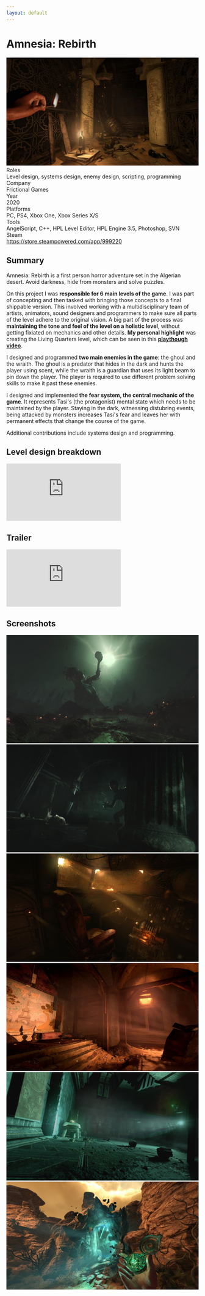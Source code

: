 ```yaml
---
layout: default
---
```

<div id="main">
    <div class="inner">
        <h1>Amnesia: Rebirth</h1>
        <div class="row gtr-100">
            <div class="col-7"><span class="image fit"><img src="/images/amnesia_rebirth/screen_01.jpg" alt=""></span>
            </div>
            <div class="col-5 info-box">
                <div class="title">Roles</div>
                <div class="info">Level design, systems design, enemy design, scripting, programming</div>
                <div class="title">Company</div>
                <div class="info">Frictional Games</div>
                <div class="title">Year</div>
                <div class="info">2020</div>
                <div class="title">Platforms</div>
                <div class="info">PC, PS4, Xbox One, Xbox Series X/S</div>
                <div class="title">Tools</div>
                <div class="info">AngelScript, C++, HPL Level Editor, HPL Engine 3.5, Photoshop, SVN</div>
                <div class="title">Steam</div>
                <div class="info"><a
                        href="https://store.steampowered.com/app/999220">https://store.steampowered.com/app/999220</a>
                </div>
            </div>
        </div>
        <h2>Summary</h2>
        <p>Amnesia: Rebirth is a first person horror adventure set in the Algerian desert. Avoid darkness, hide from
            monsters and solve puzzles.</p>
        <p>On this project I was <b>responsible for 6 main levels of the game</b>. I was part of concepting and then
            tasked with bringing those concepts to a final shippable version. This involved working with a
            multidisciplinary team of artists, animators, sound designers and programmers to make sure all parts of the
            level adhere to the original vision. A big part of the process was <b>maintaining the tone and feel of the
                level on a holistic level</b>, without getting fixiated on mechanics and other details. <b>My personal
                highlight</b> was creating the Living Quarters level, which can be seen in this <b><a
                    href="https://youtu.be/EisP3UQXx8o">playthough video</a></b>.</p>
        <p>I designed and programmed <b>two main enemies in the game</b>: the ghoul and the wraith. The ghoul is a
            predator that hides in the dark and hunts the player using scent, while the wraith is a guardian that uses
            its light beam to pin down the player. The player is required to use different problem solving skills to
            make it past these enemies.</p>
        <p>I designed and implemented <b>the fear system, the central mechanic of the game</b>. It represents Tasi's
            (the
            protagonist) mental state which needs to be maintained by the player. Staying in the dark, witnessing
            distubring events, being attacked by monsters increases Tasi's fear and leaves her with permanent effects
            that change the course of the game.</p>
        <p>Additional contributions include systems design and programming.</p>
        <h2>Level design breakdown</h2>
        <div class="box alt">
            <div class="row aln-center gtr-uniform">
                <iframe class="yt_container" src="https://www.youtube.com/embed/oJjeIBH2i8k"
                    title="Designing the space for a monster encounter - Amnesia: Rebirth" frameborder="0"
                    allow="accelerometer; autoplay; clipboard-write; encrypted-media; gyroscope; picture-in-picture; web-share"
                    referrerpolicy="strict-origin-when-cross-origin" allowfullscreen></iframe>
            </div>
        </div>
        <h2>Trailer</h2>
        <div class="box alt">
            <div class="row aln-center gtr-uniform">
                <iframe class="yt_container" src="https://www.youtube.com/embed/uqrahIxQe7Q"
                    title="Amnesia: Rebirth - Launch Trailer" frameborder="0"
                    allow="accelerometer; autoplay; clipboard-write; encrypted-media; gyroscope; picture-in-picture; web-share"
                    referrerpolicy="strict-origin-when-cross-origin" allowfullscreen></iframe>
            </div>
        </div>
        <h2>Screenshots</h2>
        <div class="box alt">
            <div class="row gtr-50">
                <div class="col-6 col-12-medium"><span class="image fit"><img
                            src="/images/amnesia_rebirth/screen_02.jpg" alt=""></span></div>
                <div class="col-6 col-12-medium"><span class="image fit"><img
                            src="/images/amnesia_rebirth/screen_07.jpg" alt=""></span></div>
                <div class="col-6 col-12-medium"><span class="image fit"><img
                            src="/images/amnesia_rebirth/screen_04.jpg" alt=""></span></div>
                <div class="col-6 col-12-medium"><span class="image fit"><img
                            src="/images/amnesia_rebirth/screen_05.jpg" alt=""></span></div>
                <div class="col-6 col-12-medium"><span class="image fit"><img
                            src="/images/amnesia_rebirth/screen_06.jpg" alt=""></span></div>
                <div class="col-6 col-12-medium"><span class="image fit"><img
                            src="/images/amnesia_rebirth/screen_03.jpg" alt=""></span></div>
            </div>
        </div>
    </div>
</div>